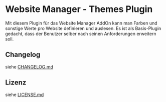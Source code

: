 Website Manager - Themes Plugin
===============================

Mit diesem Plugin für das Website Manager AddOn kann man Farben und sonstige Werte pro Website definieren und auslesen. Es ist als Basis-Plugin gedacht, dass der Benutzer selber nach seinen Anforderungen erweitern soll.

Changelog
---------

siehe [CHANGELOG.md](CHANGELOG.md)

Lizenz
------

siehe [LICENSE.md](LICENSE.md)
